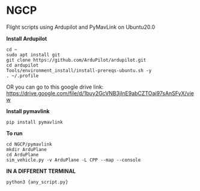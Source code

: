 # NGCP
Flight scripts using Ardupilot and PyMavLink on Ubuntu20.0

**Install Ardupilot**

```
cd ~
sudo apt install git
git clone https://github.com/ArduPilot/ardupilot.git
cd ardupilot
Tools/environment_install/install-prereqs-ubuntu.sh -y
. ~/.profile
```

OR you can go to this google drive link: https://drive.google.com/file/d/1buy2GcVNB3jInE9abCZTOaj97sAnSFyX/view 

**Install pymavlink**
```
pip install pymavlink
```


**To run**
```
cd NGCP/pymavlink
mkdir ArduPlane
cd ArduPlane
sim_vehicle.py -v ArduPlane -L CPP --map --console
```

**IN A DIFFERENT TERMINAL**
```
python3 {any_script.py}
```
